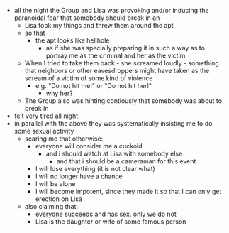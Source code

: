 - all the night the Group and Lisa was provoking and/or inducing the paranoidal fear that somebody should break in an
  - Lisa took my things and threw them around the apt
  - so that
    - the apt looks like hellhole
      - as if she was specially preparing it in such a way as to portray me as the criminal and her as the victim
  - When I tried to take them back - she screamed loudly - something that neighbors or other eavesdroppers might have taken as the scream of a victim of some kind of violence
    - e.g.  "Do not hit me!"  or "Do not hit her!"
      - why her?
  - The Group also was hinting contiously  that somebody was about to break in
- felt very tired all night
- in parallel with the above they was systematically insisting me to do some sexual activity
  - scaring me that otherwise:
    - everyone will consider me a cuckold
      - and i should watch at Lisa with somebody else
        - and that i should be a cameraman for this event
    - I will lose everything (it is not clear what)
    - I will no longer have a chance
    - I will be alone
    - I will become impotent, since they made it so that I can only get erection on Lisa
  - also claiming that:
    - everyone succeeds and has sex. only we do not
    - Lisa is the daughter or wife of some famous person